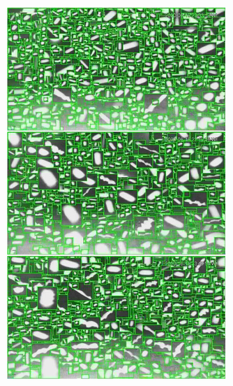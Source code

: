 ![20200616-221928-224933](in/20200616/20200616-221928-224933_0_.jpg)
![20200616-224938-231943](in/20200616/20200616-224938-231943_0_.jpg)
![20200616-231948-234953](in/20200616/20200616-231948-234953_0_.jpg)
